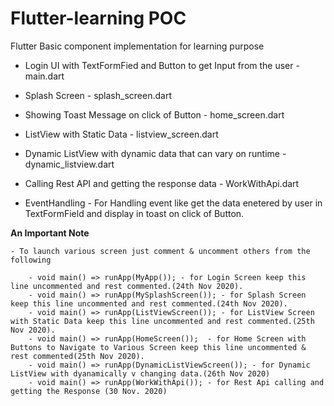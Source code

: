 # Flutter-learning POC

 Flutter Basic component implementation for learning purpose
   
   - Login UI with TextFormFied and Button to get Input from the user - main.dart
   
   - Splash Screen - splash_screen.dart
   
   - Showing Toast Message on click of Button - home_screen.dart
   
   - ListView with Static Data - listview_screen.dart

   - Dynamic ListView with dynamic data that can vary on runtime - dynamic_listview.dart

   - Calling Rest API and getting the response data - WorkWithApi.dart

   - EventHandling - For Handling event like get the data enetered by user in TextFormField and display in toast on click of Button.

   <b>An Important Note</b>
    
    - To launch various screen just comment & uncomment others from the following
        
        - void main() => runApp(MyApp()); - for Login Screen keep this line uncommented and rest commented.(24th Nov 2020).
        - void main() => runApp(MySplashScreen()); - for Splash Screen keep this line uncommented and rest commented.(24th Nov 2020).
        - void main() => runApp(ListViewScreen()); - for ListView Screen with Static Data keep this line uncommented and rest commented.(25th Nov 2020).
        - void main() => runApp(HomeScreen());  - for Home Screen with Buttons to Navigate to Various Screen keep this line uncommented & rest commented(25th Nov 2020).
        - void main() => runApp(DynamicListViewScreen()); - for Dynamic ListView with dyanamically v changing data.(26th Nov 2020)
        - void main() => runApp(WorkWithApi()); - for Rest Api calling and getting the Response (30 Nov. 2020)
